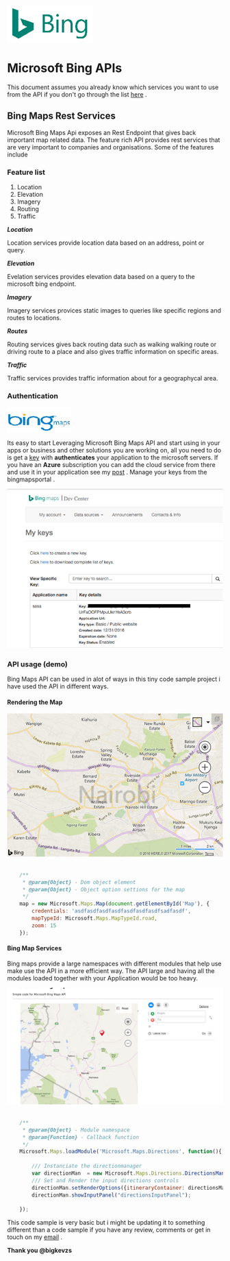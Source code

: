 ![Bing Logo](public/img/MicrosoftBingLogo.png)

# Microsoft Bing APIs

This document assumes you already know which services you want to use from the API if you don't go through the list [here](https://msdn.microsoft.com/en-us/library/ff701713.aspx) . 

## Bing Maps Rest Services  

Microsoft Bing Maps Api exposes an Rest Endpoint that gives back important map related data. The feature rich API provides rest services that are very important to companies and organisations. Some of the features include

### Feature list 

1. Location 
2. Elevation  
3. Imagery  
4. Routing  
5. Traffic   

*__Location__*

Location services provide location data based on an address, point or query. 

*__Elevation__*

Evelation services provides elevation data based on a query to the microsoft bing endpoint. 


*__Imagery__*

Imagery services provices static images to queries like specific regions and routes to locations.

*__Routes__*

Routing services gives back routing data such as walking walking route or driving route to a place and also gives traffic information on specific areas.

*__Traffic__*

Traffic services provides traffic information about for a geographycal area. 

### Authentication
![](public/img/bingMapsLogo.png)

Its easy to start Leveraging Microsoft Bing Maps API and start using in your apps or business and other solutions you are working on, all you need to do is get a [key](https://www.bingmapsportal.com/Application) with __authenticates__ your application to the microsoft servers. If you have an **Azure** subscription you can add the cloud service from there and use it in your application see my [post](http://devscenter.com/article/to/azure/bing/cloud/service) . Manage your keys from the bingmapsportal .

![bingmapsportal](public/img/bingmapkeys.png)

### API usage (demo)

Bing Maps API can be used in alot of ways in this tiny code sample project i have used the API in different ways. 


#### Rendering the Map 

![map smaple](public/img/staticmap-1.png)

```javascript

    /**
     * @param{Object} - Dom object element 
     * @param{Object} - Object option settions for the map
     */
    map = new Microsoft.Maps.Map(document.getElementById('Map'), {
        credentials: 'asdfasdfasdfasdfasdfasdfasdfsadfasdf',
        mapTypeId: Microsoft.Maps.MapTypeId.road,
        zoom: 15
    });


```


#### Bing Map Services 

Bing maps provide a large namespaces with different modules that help use make use the API in a more efficient way. The API large and having all the modules loaded together with your Application would be too heavy.


![Bing Maps Services](public/img/bingmapsServices.png)

```javascript

    /**
     * @param{Object} - Module namespace 
     * @param{Function} - Callback function 
     */
    Microsoft.Maps.loadModule('Microsoft.Maps.Directions', function(){

        /// Instanciate the directionmanager 
        var directionMan  = new Microsoft.Maps.Directions.DirectionsManager(map);
        /// Set and Render the input directions controls 
        directionMan.setRenderOptions({itineraryContainer: directionsManager});
        directionMan.showInputPanel("directionsInputPanel");
        
    });

```

This code sample is very basic but i might be updating it to something different than a code sample if you have any review, comments or get in touch on my [email](http://mailto:bigkevin2682@gmail.com) .


__Thank you **@bigkevzs**__








